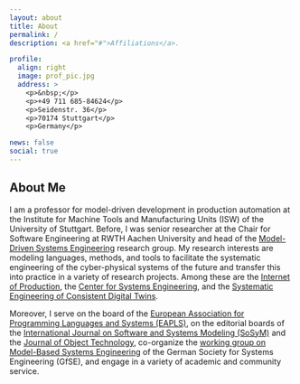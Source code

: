 ```yaml
---
layout: about
title: About
permalink: /
description: <a href="#">Affiliations</a>. 

profile:
  align: right
  image: prof_pic.jpg
  address: >
    <p>&nbsp;</p>
    <p>+49 711 685-84624</p>
    <p>Seidenstr. 36</p>
    <p>70174 Stuttgart</p>
    <p>Germany</p>

news: false
social: true
---
```


## About Me

I am a professor for model-driven development in production automation at the Institute for Machine Tools and Manufacturing Units (ISW) of the University of Stuttgart. Before, I was senior researcher at the Chair for Software Engineering at RWTH Aachen University and head of the [Model-Driven Systems Engineering](https://www.se-rwth.de/teams/mdse/) research group. 
My research interests are modeling languages, methods, and tools to facilitate the systematic engineering of the cyber-physical systems of the future and transfer this into practice in a variety of research projects. 
Among these are the [Internet of Production](https://www.iop.rwth-aachen.de/cms/~gpfz/Produktionstechnik/?lidx=1), the [Center for Systems Engineering](https://cse.rwth-campus.com/), and the [Systematic Engineering of Consistent Digital Twins](https://www.rwth-aachen.de/go/id/vuc/lidx/1).

Moreover, I serve on the board of the [European Association for Programming Languages and Systems (EAPLS)](https://eapls.org/), on the editorial boards of the [International Journal on Software and Systems Modeling (SoSyM)](https://sosym.org/) and the [Journal of Object Technology](http://www.jot.fm/), co-organize the [working group on Model-Based Systems Engineering](https://www.gfse.de/arbeitsgruppen.html#tab2-mbse) of the German Society for Systems Engineering (GfSE), and engage in a variety of academic and community service.

